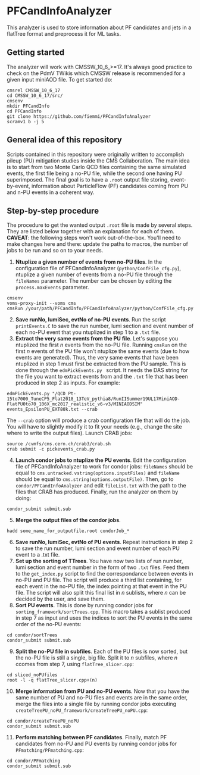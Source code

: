 # PFCandInfoAnalyzer
This analyzer is used to store information about PF candidates and jets in a flatTree format and preprocess it for ML tasks.

## Getting started
The analyzer will work with CMSSW_10_6_>=17. It's always good practice to check on the PdmV TWikis which CMSSW release is recommended for a given input miniAOD file. To get started do:

```shell
cmsrel CMSSW_10_6_17
cd CMSSW_10_6_17/src/
cmsenv
mkdir PFCandInfo
cd PFCandInfo
git clone https://github.com/fiemmi/PFCandInfoAnalyzer
scramv1 b -j 5
```
## General idea of this repository
Scripts contained in this repository were originally written to accomplish pileup (PU) mitigation studies inside the CMS Collaboration. The main idea is to start from two Monte Carlo QCD files containing the same simulated events, the first file being a no-PU file, while the second one having PU superimposed. The final goal is to have a `.root` output file storing, event-by-event, information about ParticleFlow (PF) candidates coming from PU and n-PU events in a coherent way.

## Step-by-step procedure
The procedure to get the wanted output `.root` file is made by several steps. They are listed below together with an explanation for each of them.
**CAVEAT**: the following steps won't work out-of-the-box. You'll need to make changes here and there: update the paths to macros, the number of jobs to be run and so on to your needs.

1. **Ntuplize a given number of events from no-PU files**. In the configuration file of PFCandInfoAnalyzer (`python/ConfFile_cfg.py`), ntuplize a given number of events from a no-PU file through the `fileNames` parameter. The number can be chosen by editing the `process.maxEvents` parameter.
```
cmsenv
voms-proxy-init --voms cms
cmsRun /your/path/PFCandInfo/PFCandInfoAnalyzer/python/ConfFile_cfg.py
```
2. **Save runNo, lumiSec, evtNo of no-PU events**. Run the script `printEvents.C` to save the run number, lumi section and event number of each no-PU event that you ntuplized in step 1 to a `.txt` file. 
3. **Extract the very same events from the PU file**. Let's suppose you ntuplized the first *n* events from the no-PU file. Running `cmsRun` on the first *n* events of the PU file won't ntuplize the same events (due to how events are generated). Thus, the very same events that have been ntuplized in step 1 must first be extracted from the PU sample. This is done through the `edmPickEvents.py ` script. It needs the DAS string for the file you want to extract events from and the `.txt` file that has been produced in step 2 as inputs. For example:
```
edmPickEvents.py "/QCD_Pt-15to7000_TuneCP5_Flat2018_13TeV_pythia8/RunIISummer19UL17MiniAOD-FlatPU0to70_106X_mc2017_realistic_v6-v3/MINIAODSIM" events_EpsilonPU_EXT80k.txt --crab
```
The `--crab` option will produce a crab configuration file that will do the job. You will have to slightly modify it to fit your needs (e.g., change the site where to write the output files). Launch CRAB jobs:
```
source /cvmfs/cms.cern.ch/crab3/crab.sh
crab submit -c pickevents_crab.py
```
4. **Launch condor jobs to ntuplize the PU events**. Edit the configuration file of PFCandInfoAnalyzer to work for condor jobs: `fileNames` should be equal to `cms.untracked.vstring(options.inputFiles)` and `fileName` should be equal to `cms.string(options.outputFile)`. Then, go to `condor/PFCandInfoAnalyzer` and edit `fileList.txt` with the path to the files that CRAB has produced. Finally, run the analyzer on them by doing:
```
condor_submit submit.sub
```
5. **Merge the output files of the condor jobs**.
```
hadd some_name_for_outputfile.root condorJob_*
```
6. **Save runNo, lumiSec, evtNo of PU events**. Repeat instructions in step 2 to save the run number, lumi section and event number of each PU event to a .txt file.
7. **Set up the sorting of TTrees**. You have now two lists of run number, lumi section and event number in the form of two `.txt` files. Feed them to the `get_index.py` script to find the correspondance between events in no-PU and PU file. The script will produce a third list containing, for each event in the no-PU file, the index pointing at that event in the PU file. The script will also split this final list in *n* sublists, where *n* can be decided by the user, and save them.
8. **Sort PU events**. This is done by running condor jobs for `sorting_framework/sortTrees.cpp`. This macro takes a sublist produced in step 7 as input and uses the indices to sort the PU events in the same order of the no-PU events:
```
cd condor/sortTrees
condor_submit submit.sub
```
9. **Split the no-PU file in subfiles**. Each of the PU files is now sorted, but the no-PU file is still a single, big file. Split it to *n* subfiles, where *n* ccomes from step 7, using `flatTree_slicer.cpp`:
```
cd sliced_noPUfiles
root -l -q flatTree_slicer.cpp+(n)
```
10. **Merge information from PU and no-PU events**. Now that you have the same number of PU and no-PU files and events are in the same order, merge the files into a single file by running condor jobs executing `createTreePU_noPU_framework/createTreePU_noPU.cpp`:
```
cd condor/createTreePU_noPU
condor_submit submit.sub
```
11. **Perform matching between PF candidates**. Finally, match PF candidates from no-PU and PU events by running condor jobs for `PFmatching/PFmatching.cpp`:
```
cd condor/PFmatching
condor_submit submit.sub
```
